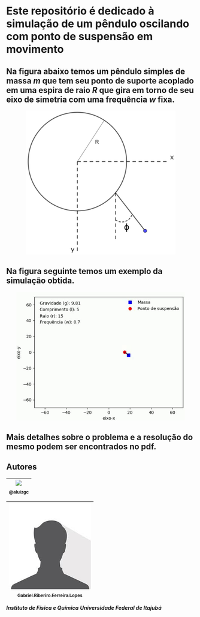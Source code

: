 # Este repositório é dedicado à simulação de um pêndulo oscilando com ponto de suspensão em movimento
## Na figura abaixo temos um pêndulo simples de massa *m* que tem seu ponto de suporte acoplado em uma espira de raio *R* que gira em torno de seu eixo de simetria com uma frequência *w* fixa.

<p align="center">
  <a href="https://github.com/aluizgc/proj-classica2">
    <img src="./probclassica2.jpg" width="400">
  </a>
</p>

## Na figura seguinte temos um exemplo da simulação obtida.

<p align="center">
  <a href="https://github.com/aluizgc/proj-classica2">
    <img src="./gifsimulacao.gif" width="450">
  </a>
</p>

## Mais detalhes sobre o problema e a resolução do mesmo podem ser encontrados no pdf.


## Autores
| [<img src="https://avatars3.githubusercontent.com/u/50808997?s=115"><br><sub>@aluizgc</sub>](https://github.com/aluizgc) |
| :---: |

| [<img src="./avatar.jpg?s=95"><br><sub>Gabriel Riberiro Ferreira Lopes</sub>](https://github.com/aluizgc/proj-classica2) |
| :---: |

***Instituto de Física e Química***
***Universidade Federal de Itajubá***

